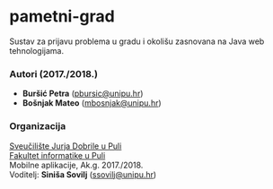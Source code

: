 # pametni-grad
Sustav za prijavu problema u gradu i okolišu zasnovana na Java web tehnologijama.

### Autori (2017./2018.)
- **Buršić	Petra** (pbursic@unipu.hr)
- **Bošnjak Mateo**	(mbosnjak@unipu.hr)

### Organizacija
[Sveučilište Jurja Dobrile u Puli](http://www.unipu.hr/)   
[Fakultet informatike u Puli](https://fipu.unipu.hr/)  
Mobilne aplikacije, Ak.g. 2017./2018.  
Voditelj: **Siniša Sovilj** (ssovilj@unipu.hr)
